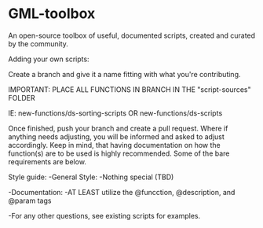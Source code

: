 # GML-toolbox
An open-source toolbox of useful, documented scripts, created and curated by the community.

Adding your own scripts:

Create a branch and give it a name fitting with what you're contributing.

IMPORTANT: PLACE ALL FUNCTIONS IN BRANCH IN THE "script-sources" FOLDER

IE: new-functions/ds-sorting-scripts OR new-functions/ds-scripts

Once finished, push your branch and create a pull request. Where if anything needs adjusting, you will be informed and asked to adjust accordingly.
Keep in mind, that having documentation on how the function(s) are to be used is highly recommended. Some of the bare requirements are below.

Style guide:
  -General Style:
    -Nothing special (TBD)
    
  -Documentation:
    -AT LEAST utilize the @funcction, @description, and @param tags 
    
  -For any other questions, see existing scripts for examples.
